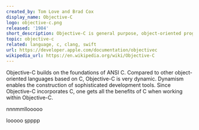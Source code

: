 ```yaml
---
created_by: Tom Love and Brad Cox
display_name: Objective-C
logo: objective-c.png
released: '1984'
short_description: Objective-C is general purpose, object-oriented programming language used for macOS and iOS operating systems. 
topic: objective-c
related: language, c, clang, swift
url: https://developer.apple.com/documentation/objectivec
wikipedia_url: https://en.wikipedia.org/wiki/Objective-C
---
```

Objective-C builds on the foundations of ANSI C. Compared to other object-oriented languages based on C, Objective-C is very dynamic. Dynamism enables the construction of sophisticated development tools. Since Objective-C incorporates C, one gets all the benefits of C when working within Objective-C.

nnnmmllooooo

looooo
şpppp
